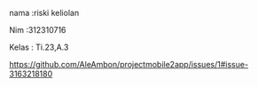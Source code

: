nama    :riski keliolan

Nim     :312310716

Kelas : Ti.23,A.3

https://github.com/AleAmbon/projectmobile2app/issues/1#issue-3163218180
